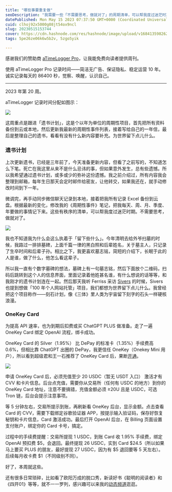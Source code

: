 ```yaml
---
title: "哪些事要重复做"
seoDescription: "我需要一些「不需要思考，做就对了」的周期清单，可以帮我度过迷茫时期。"
datePublished: Mon May 15 2023 07:37:50 GMT+0000 (Coordinated Universal Time)
cuid: clhoj92x5000g08jt54ox9ncl
slug: 20230515153744
cover: https://cdn.hashnode.com/res/hashnode/image/upload/v1684135982626/c4ee9cb8-b88d-4586-9081-9e81f21879e3.jpeg
tags: 5pe26ze06k6w5b2v, 5zgo5yik

---
```


感谢我们的赞助商 [aTimeLogger Pro](https://atimelogger.pro/)，让我能免费向读者提供周刊。

使用 aTimeLogger Pro 记录时间——简洁无广告、保证隐私、稳定运营 10 年。诚实记录每天的 86400 秒，觉察、唤醒，认识自己。

---

2023 年第 20 周。

aTimeLogger 记录时间分配如图示：

![](https://cdn.hashnode.com/res/hashnode/image/upload/v1684136006614/4e0b0ee3-a50a-4375-a108-b6f2e935fd78.jpeg)

这周重点是跟进「遗书计划」，这是个以年为单位的周期性项目，首先把所有资料备份到云或本地，然后更新我最新的周期性事件列表，接着写给自己的一年信，最后是整理自己的遗书，看看有没有什么新内容要补充。为世界留下点儿什么。

### 遗书计划

上次更新遗书，已经是三年前了，今天准备更新内容，但看了之前写的，不知道怎么下笔。死亡在我这里从来不是什么忌讳的事，但如果意外发生，总有些遗憾。所以我希望通过遗书计划，或多或少的弥补这份遗憾。我之前介绍过，所有内容我会整理到邮箱，每年生日那天会定时邮件给密友，让他转交，如果我还在，就手动修改时间到下一年。

微调完，再手动同步微信聊天记录到本地，接着把我所有记录 Excel 备份到云盘。根据最新的变化，修改我的《周期性事件》笔记，把我每天、周、月、季度、年要做的事情记下来。这些有秩序的清单，可以帮我度过迷茫时期。不需要思考，做就对了。

![](https://cdn.hashnode.com/res/hashnode/image/upload/v1684136026247/28fdc0f1-d01f-41db-97d6-51928368a54b.png)

我也不知道我为什么会这么执着于「留下些什么」。今年清明去给外爷扫墓的时候，我路过一排排墓碑，上面千篇一律的黑白照和后辈姓名，关于墓主人，只记录了生卒时间和后辈子孙。相比之下，我更喜欢墓志铭，简短的介绍下，长眠于此的人是谁，做了什么，他怎么看这辈子。

所以我一直有个数字墓碑的想法，墓碑上有一句墓志铭，然后下面放个二维码，扫码后跳转到这个人的信息界面，里面记录着他姓甚名谁，有什么想说的话等等，和我刚才的遗书计划连在一起。然后那天我听 Ferriss 采访 [Sivers](https://tim.blog/2023/04/21/derek-sivers/) 的时候，Sivers 也提到想做「100 年个人网站托管」项目，我们都想为世界留下点儿什么。我曾经把这个项目称作——刻石计划，像《三体》里人类为宇宙留下刻字的石头一样硬核浪漫。

### OneKey Card

为提高 API 速率，也为到期后扣费或买 ChatGPT PLUS 做准备。走了一遍 OneKey Card 绑定 OpenAI 流程，绑卡成功。

OneKey Card 的 Silver（1.95%） 比 DePay 的标准卡（1.35%）手续费高 0.6%，但相比靠 ChatGPT 出圈的 DePay，我更信任 OneKey（Onekey Mini 用户），所以看到超级君和王一石推荐了 OneKey Card 后，果断[开通](https://card.onekey.so/?i=SPOWBM)。

![](https://cdn.hashnode.com/res/hashnode/image/upload/v1684136013104/34cc3f3f-d43f-4576-b0c1-9a1479fe7a78.jpeg)

申请 OneKey Card 后，必须充值至少 20 USDC（暂无 USDT 入口） 激活才有 CVV 和卡片信息。后台点充值，需要你从交易所（任何有 USDC 的地方）到你的 OneKey Card 地址，注意不要搞错，充值金额必须 ≥20U 且是 USDC，可选 Tron 链，后台会提示注意事项。

等 5 分钟左右，交易所提示到账，再刷新看 OneKey 后台，显示金额。点击查看 Card 的 CVV，需要下载绑定谷歌验证器 APP，按提示输入验证码，保存好恢复秘钥和卡片信息，Card 激活成功。最后打开 OpenAI 后台，在 Billing 页面设置支付账户，绑定你的 Card 卡号，搞定。

过程中的手续费提醒：交易所提现 1 USDC，到账 Card 收 1.95% 手续费，绑定 OpenAI 预扣费 $5，会退回。最终提现 26 USDC，实到 Card $24.5（所以如果马上要买 PLUS 的朋友，最好提现 27 USDC，因为有 $5 退回要等 5 天左右）。后续每月收卡费 $1（不同级别不同）。

好了，本周就这些。

还有很多日常琐碎，比如看了欧阳万成的脱口秀，新读好书《聪明的阅读者》和《四开01》等等，就不一一罗列，感兴趣可以来我的[动态频道](https://mp.weixin.qq.com/s?__biz=MzI3MzU5MDA1OQ==&mid=2247487599&idx=1&sn=1a4514e55dd0c84723eda32d23c5d9c3&chksm=eb21a22bdc562b3dba995cc9f972471e0d1a16fdecc10655c8479f4603f2aeee216a5e3f4a0f#rd)逛逛。